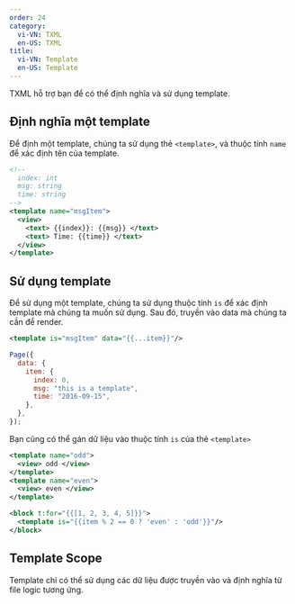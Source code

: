 ```yaml
---
order: 24
category:
  vi-VN: TXML
  en-US: TXML
title:
  vi-VN: Template
  en-US: Template
---
```


TXML hỗ trợ bạn để có thể định nghĩa và sử dụng template.

## Định nghĩa một template

Để định một template, chúng ta sử dụng thẻ `<template>`, và thuộc tính `name` để xác định tên của template.

```xml
<!--
  index: int
  msg: string
  time: string
-->
<template name="msgItem">
  <view>
    <text> {{index}}: {{msg}} </text>
    <text> Time: {{time}} </text>
  </view>
</template>
```

## Sử dụng template

Để sử dụng một template, chúng ta sử dụng thuộc tính `is` để xác định template mà chúng ta muốn sử dụng.
Sau đó, truyền vào data mà chúng ta cần để render.

```xml
<template is="msgItem" data="{{...item}}"/>
```

```js
Page({
  data: {
    item: {
      index: 0,
      msg: "this is a template",
      time: "2016-09-15",
    },
  },
});
```

Bạn cũng có thể gán dữ liệu vào thuộc tính `is` của thẻ `<template>`

```xml
<template name="odd">
  <view> odd </view>
</template>
<template name="even">
  <view> even </view>
</template>

<block t:for="{{[1, 2, 3, 4, 5]}}">
  <template is="{{item % 2 == 0 ? 'even' : 'odd'}}"/>
</block>
```

## Template Scope

Template chỉ có thể sử dụng các dữ liệu được truyền vào và định nghĩa từ file logic tương ứng.
